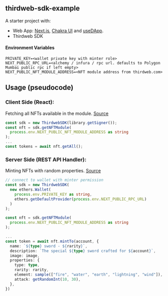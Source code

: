 ## thirdweb-sdk-example

A starter project with:

- Web App: [Next.js](https://nextjs.org/), [Chakra UI](https://chakra-ui.com/) and [useDApp](https://github.com/EthWorks/useDApp).
- Thirdweb SDK

#### Environment Variables

```
PRIVATE_KEY=<wallet private key with minter role>
NEXT_PUBLIC_RPC_URL=<alchemy / infura / rpc url. defaults to Polygon Mumbai public rpc if left empty>
NEXT_PUBLIC_NFT_MODULE_ADDRESS=<NFT module address from thirdweb.com>
```

## Usage (pseudocode)

### Client Side (React):

Fetching all NFTs available in the module. [Source](https://github.com/thirdweb-dev/nftlabs-sdk-example/blob/5dcd73001061ef0680c46fd91861dac893928a6e/components/SwordList.tsx#L12-L29)

```ts
const sdk = new ThirdwebSDK(library.getSigner());
const nft = sdk.getNFTModule(
  process.env.NEXT_PUBLIC_NFT_MODULE_ADDRESS as string
);
...
const tokens = await nft.getAll();
```

### Server Side (REST API Handler):

Minting NFTs with random properties.
[Source](https://github.com/thirdweb-dev/nftlabs-sdk-example/blob/5dcd73001061ef0680c46fd91861dac893928a6e/pages/api/mint_sword.ts#L42-L64)

```ts
// connect to wallet with minter permission
const sdk = new ThirdwebSDK(
  new ethers.Wallet(
    process.env.PRIVATE_KEY as string,
    ethers.getDefaultProvider(process.env.NEXT_PUBLIC_RPC_URL)
  )
);

const nft = sdk.getNFTModule(
  process.env.NEXT_PUBLIC_NFT_MODULE_ADDRESS as string
);

...
const token = await nft.mintTo(account, {
  name: `${type} sword - ${rarity}`,
  description: `The special ${type} sword crafted for ${account}`,
  image: image,
  properties: {
    type: type,
    rarity: rarity,
    element: sample(["fire", "water", "earth", "lightning", "wind"]),
    attack: getRandomInt(10, 30),
  },
})
```
